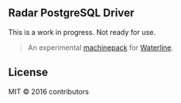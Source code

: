 ## Radar PostgreSQL Driver

This is a work in progress. Not ready for use.

> An experimental [machinepack](http://node-machine.org/) for [Waterline](https://github.com/balderdashy/waterline).

## License

MIT &copy; 2016 contributors
